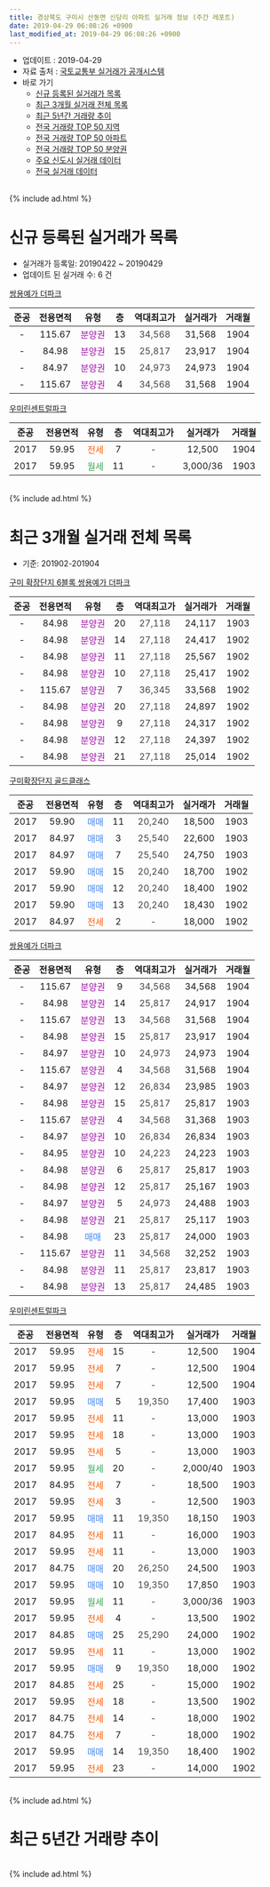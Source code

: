 ```yaml
---
title: 경상북도 구미시 산동면 신당리 아파트 실거래 정보 (주간 레포트)
date: 2019-04-29 06:08:26 +0900
last_modified_at: 2019-04-29 06:08:26 +0900
---
```


* 업데이트 : 2019-04-29
* 자료 출처 : [국토교통부 실거래가 공개시스템](http://rt.molit.go.kr)
* 바로 가기
    * [신규 등록된 실거래가 목록](#신규-등록된-실거래가-목록)
    * [최근 3개월 실거래 전체 목록](#최근-3개월-실거래-전체-목록)
    * [최근 5년간 거래량 추이](#최근-5년간-거래량-추이)
    * [전국 거래량 TOP 50 지역](https://inasie.github.io/apt-trade-info/최근-3개월-전국에서-가장-거래가-많이-발생한-지역)
    * [전국 거래량 TOP 50 아파트](https://inasie.github.io/apt-trade-info/최근-3개월-전국에서-가장-거래가-많이-발생한-아파트)
    * [전국 거래량 TOP 50 분양권](https://inasie.github.io/apt-trade-info/최근-3개월-전국에서-가장-거래가-많이-발생한-분양권)
    * [주요 신도시 실거래 데이터](https://inasie.github.io/apt-trade-info/주요-신도시)
    * [전국 실거래 데이터](https://inasie.github.io/apt-trade-info/전국)
<br>
{% include ad.html %}
<br>

# 신규 등록된 실거래가 목록
* 실거래가 등록일: 20190422 ~ 20190429
* 업데이트 된 실거래 수: 6 건


[쌍용예가 더파크](https://search.naver.com/search.naver?query=%EA%B2%BD%EC%83%81%EB%B6%81%EB%8F%84+%EA%B5%AC%EB%AF%B8%EC%8B%9C+%EC%82%B0%EB%8F%99%EB%A9%B4+%EC%8B%A0%EB%8B%B9%EB%A6%AC+%EC%8C%8D%EC%9A%A9%EC%98%88%EA%B0%80+%EB%8D%94%ED%8C%8C%ED%81%AC)

|준공|전용면적|유형|층|역대최고가|실거래가|거래월|
|:---:|:---:|:---:|:---:|:---:|:---:|:---:|
|-|115.67|<span style="color:#9C11A5">분양권</span>|13|<span style="color:#444444">34,568</span>|31,568|1904|
|-|84.98|<span style="color:#9C11A5">분양권</span>|15|<span style="color:#444444">25,817</span>|23,917|1904|
|-|84.97|<span style="color:#9C11A5">분양권</span>|10|<span style="color:#444444">24,973</span>|24,973|1904|
|-|115.67|<span style="color:#9C11A5">분양권</span>|4|<span style="color:#444444">34,568</span>|31,568|1904|

[우미린센트럴파크](https://search.naver.com/search.naver?query=%EA%B2%BD%EC%83%81%EB%B6%81%EB%8F%84+%EA%B5%AC%EB%AF%B8%EC%8B%9C+%EC%82%B0%EB%8F%99%EB%A9%B4+%EC%8B%A0%EB%8B%B9%EB%A6%AC+%EC%9A%B0%EB%AF%B8%EB%A6%B0%EC%84%BC%ED%8A%B8%EB%9F%B4%ED%8C%8C%ED%81%AC)

|준공|전용면적|유형|층|역대최고가|실거래가|거래월|
|:---:|:---:|:---:|:---:|:---:|:---:|:---:|
|2017|59.95|<span style="color:#ff5a00">전세</span>|7|<span style="color:#444444">-</span>|12,500|1904|
|2017|59.95|<span style="color:#34a853">월세</span>|11|<span style="color:#444444">-</span>|3,000/36|1903|


<br>
{% include ad.html %}
<br>

# 최근 3개월 실거래 전체 목록
* 기준: 201902-201904


[구미 확장단지 6블록 쌍용예가 더파크](https://search.naver.com/search.naver?query=%EA%B2%BD%EC%83%81%EB%B6%81%EB%8F%84+%EA%B5%AC%EB%AF%B8%EC%8B%9C+%EC%82%B0%EB%8F%99%EB%A9%B4+%EC%8B%A0%EB%8B%B9%EB%A6%AC+%EA%B5%AC%EB%AF%B8+%ED%99%95%EC%9E%A5%EB%8B%A8%EC%A7%80+6%EB%B8%94%EB%A1%9D+%EC%8C%8D%EC%9A%A9%EC%98%88%EA%B0%80+%EB%8D%94%ED%8C%8C%ED%81%AC)

|준공|전용면적|유형|층|역대최고가|실거래가|거래월|
|:---:|:---:|:---:|:---:|:---:|:---:|:---:|
|-|84.98|<span style="color:#9C11A5">분양권</span>|20|<span style="color:#444444">27,118</span>|24,117|1903|
|-|84.98|<span style="color:#9C11A5">분양권</span>|14|<span style="color:#444444">27,118</span>|24,417|1902|
|-|84.98|<span style="color:#9C11A5">분양권</span>|11|<span style="color:#444444">27,118</span>|25,567|1902|
|-|84.98|<span style="color:#9C11A5">분양권</span>|10|<span style="color:#444444">27,118</span>|25,417|1902|
|-|115.67|<span style="color:#9C11A5">분양권</span>|7|<span style="color:#444444">36,345</span>|33,568|1902|
|-|84.98|<span style="color:#9C11A5">분양권</span>|20|<span style="color:#444444">27,118</span>|24,897|1902|
|-|84.98|<span style="color:#9C11A5">분양권</span>|9|<span style="color:#444444">27,118</span>|24,317|1902|
|-|84.98|<span style="color:#9C11A5">분양권</span>|12|<span style="color:#444444">27,118</span>|24,397|1902|
|-|84.98|<span style="color:#9C11A5">분양권</span>|21|<span style="color:#444444">27,118</span>|25,014|1902|

[구미확장단지 골드클래스](https://search.naver.com/search.naver?query=%EA%B2%BD%EC%83%81%EB%B6%81%EB%8F%84+%EA%B5%AC%EB%AF%B8%EC%8B%9C+%EC%82%B0%EB%8F%99%EB%A9%B4+%EC%8B%A0%EB%8B%B9%EB%A6%AC+%EA%B5%AC%EB%AF%B8%ED%99%95%EC%9E%A5%EB%8B%A8%EC%A7%80+%EA%B3%A8%EB%93%9C%ED%81%B4%EB%9E%98%EC%8A%A4)

|준공|전용면적|유형|층|역대최고가|실거래가|거래월|
|:---:|:---:|:---:|:---:|:---:|:---:|:---:|
|2017|59.90|<span style="color:#4285f3">매매</span>|11|<span style="color:#444444">20,240</span>|18,500|1903|
|2017|84.97|<span style="color:#4285f3">매매</span>|3|<span style="color:#444444">25,540</span>|22,600|1903|
|2017|84.97|<span style="color:#4285f3">매매</span>|7|<span style="color:#444444">25,540</span>|24,750|1903|
|2017|59.90|<span style="color:#4285f3">매매</span>|15|<span style="color:#444444">20,240</span>|18,700|1902|
|2017|59.90|<span style="color:#4285f3">매매</span>|12|<span style="color:#444444">20,240</span>|18,400|1902|
|2017|59.90|<span style="color:#4285f3">매매</span>|13|<span style="color:#444444">20,240</span>|18,430|1902|
|2017|84.97|<span style="color:#ff5a00">전세</span>|2|<span style="color:#444444">-</span>|18,000|1902|

[쌍용예가 더파크](https://search.naver.com/search.naver?query=%EA%B2%BD%EC%83%81%EB%B6%81%EB%8F%84+%EA%B5%AC%EB%AF%B8%EC%8B%9C+%EC%82%B0%EB%8F%99%EB%A9%B4+%EC%8B%A0%EB%8B%B9%EB%A6%AC+%EC%8C%8D%EC%9A%A9%EC%98%88%EA%B0%80+%EB%8D%94%ED%8C%8C%ED%81%AC)

|준공|전용면적|유형|층|역대최고가|실거래가|거래월|
|:---:|:---:|:---:|:---:|:---:|:---:|:---:|
|-|115.67|<span style="color:#9C11A5">분양권</span>|9|<span style="color:#444444">34,568</span>|34,568|1904|
|-|84.98|<span style="color:#9C11A5">분양권</span>|14|<span style="color:#444444">25,817</span>|24,917|1904|
|-|115.67|<span style="color:#9C11A5">분양권</span>|13|<span style="color:#444444">34,568</span>|31,568|1904|
|-|84.98|<span style="color:#9C11A5">분양권</span>|15|<span style="color:#444444">25,817</span>|23,917|1904|
|-|84.97|<span style="color:#9C11A5">분양권</span>|10|<span style="color:#444444">24,973</span>|24,973|1904|
|-|115.67|<span style="color:#9C11A5">분양권</span>|4|<span style="color:#444444">34,568</span>|31,568|1904|
|-|84.97|<span style="color:#9C11A5">분양권</span>|12|<span style="color:#444444">26,834</span>|23,985|1903|
|-|84.98|<span style="color:#9C11A5">분양권</span>|15|<span style="color:#444444">25,817</span>|25,817|1903|
|-|115.67|<span style="color:#9C11A5">분양권</span>|4|<span style="color:#444444">34,568</span>|31,368|1903|
|-|84.97|<span style="color:#9C11A5">분양권</span>|10|<span style="color:#444444">26,834</span>|26,834|1903|
|-|84.95|<span style="color:#9C11A5">분양권</span>|10|<span style="color:#444444">24,223</span>|24,223|1903|
|-|84.98|<span style="color:#9C11A5">분양권</span>|6|<span style="color:#444444">25,817</span>|25,817|1903|
|-|84.98|<span style="color:#9C11A5">분양권</span>|12|<span style="color:#444444">25,817</span>|25,167|1903|
|-|84.97|<span style="color:#9C11A5">분양권</span>|5|<span style="color:#444444">24,973</span>|24,488|1903|
|-|84.98|<span style="color:#9C11A5">분양권</span>|21|<span style="color:#444444">25,817</span>|25,117|1903|
|-|84.98|<span style="color:#4285f3">매매</span>|23|<span style="color:#444444">25,817</span>|24,000|1903|
|-|115.67|<span style="color:#9C11A5">분양권</span>|11|<span style="color:#444444">34,568</span>|32,252|1903|
|-|84.98|<span style="color:#9C11A5">분양권</span>|11|<span style="color:#444444">25,817</span>|23,817|1903|
|-|84.98|<span style="color:#9C11A5">분양권</span>|13|<span style="color:#444444">25,817</span>|24,485|1903|

[우미린센트럴파크](https://search.naver.com/search.naver?query=%EA%B2%BD%EC%83%81%EB%B6%81%EB%8F%84+%EA%B5%AC%EB%AF%B8%EC%8B%9C+%EC%82%B0%EB%8F%99%EB%A9%B4+%EC%8B%A0%EB%8B%B9%EB%A6%AC+%EC%9A%B0%EB%AF%B8%EB%A6%B0%EC%84%BC%ED%8A%B8%EB%9F%B4%ED%8C%8C%ED%81%AC)

|준공|전용면적|유형|층|역대최고가|실거래가|거래월|
|:---:|:---:|:---:|:---:|:---:|:---:|:---:|
|2017|59.95|<span style="color:#ff5a00">전세</span>|15|<span style="color:#444444">-</span>|12,500|1904|
|2017|59.95|<span style="color:#ff5a00">전세</span>|7|<span style="color:#444444">-</span>|12,500|1904|
|2017|59.95|<span style="color:#ff5a00">전세</span>|7|<span style="color:#444444">-</span>|12,500|1904|
|2017|59.95|<span style="color:#4285f3">매매</span>|5|<span style="color:#444444">19,350</span>|17,400|1903|
|2017|59.95|<span style="color:#ff5a00">전세</span>|11|<span style="color:#444444">-</span>|13,000|1903|
|2017|59.95|<span style="color:#ff5a00">전세</span>|18|<span style="color:#444444">-</span>|13,000|1903|
|2017|59.95|<span style="color:#ff5a00">전세</span>|5|<span style="color:#444444">-</span>|13,000|1903|
|2017|59.95|<span style="color:#34a853">월세</span>|20|<span style="color:#444444">-</span>|2,000/40|1903|
|2017|84.95|<span style="color:#ff5a00">전세</span>|7|<span style="color:#444444">-</span>|18,500|1903|
|2017|59.95|<span style="color:#ff5a00">전세</span>|3|<span style="color:#444444">-</span>|12,500|1903|
|2017|59.95|<span style="color:#4285f3">매매</span>|11|<span style="color:#444444">19,350</span>|18,150|1903|
|2017|84.95|<span style="color:#ff5a00">전세</span>|11|<span style="color:#444444">-</span>|16,000|1903|
|2017|59.95|<span style="color:#ff5a00">전세</span>|11|<span style="color:#444444">-</span>|13,000|1903|
|2017|84.75|<span style="color:#4285f3">매매</span>|20|<span style="color:#444444">26,250</span>|24,500|1903|
|2017|59.95|<span style="color:#4285f3">매매</span>|10|<span style="color:#444444">19,350</span>|17,850|1903|
|2017|59.95|<span style="color:#34a853">월세</span>|11|<span style="color:#444444">-</span>|3,000/36|1903|
|2017|59.95|<span style="color:#ff5a00">전세</span>|4|<span style="color:#444444">-</span>|13,500|1902|
|2017|84.85|<span style="color:#4285f3">매매</span>|25|<span style="color:#444444">25,290</span>|24,000|1902|
|2017|59.95|<span style="color:#ff5a00">전세</span>|11|<span style="color:#444444">-</span>|13,000|1902|
|2017|59.95|<span style="color:#4285f3">매매</span>|9|<span style="color:#444444">19,350</span>|18,000|1902|
|2017|84.85|<span style="color:#ff5a00">전세</span>|25|<span style="color:#444444">-</span>|15,000|1902|
|2017|59.95|<span style="color:#ff5a00">전세</span>|18|<span style="color:#444444">-</span>|13,500|1902|
|2017|84.75|<span style="color:#ff5a00">전세</span>|14|<span style="color:#444444">-</span>|18,000|1902|
|2017|84.75|<span style="color:#ff5a00">전세</span>|7|<span style="color:#444444">-</span>|18,000|1902|
|2017|59.95|<span style="color:#4285f3">매매</span>|14|<span style="color:#444444">19,350</span>|18,400|1902|
|2017|59.95|<span style="color:#ff5a00">전세</span>|23|<span style="color:#444444">-</span>|14,000|1902|


<br>
{% include ad.html %}
<br>

# 최근 5년간 거래량 추이


<div style="width:100%;">
    <canvas id="deal_progress" height="200"></canvas>
</div>

<script>
new Chart(document.getElementById("deal_progress"), {
    type: 'line',
    data: {
        labels: ['201404','201405','201406','201407','201408','201409','201410','201411','201412','201501','201502','201503','201504','201505','201506','201507','201508','201509','201510','201511','201512','201601','201602','201603','201604','201605','201606','201607','201608','201609','201610','201611','201612','201701','201702','201703','201704','201705','201706','201707','201708','201709','201710','201711','201712','201801','201802','201803','201804','201805','201806','201807','201808','201809','201810','201811','201812','201901','201902','201903','201904'],
        datasets: [{
            label: '매매',
            pointRadius: 1,
            data: [0, 0, 0, 0, 0, 0, 0, 0, 0, 0, 0, 0, 0, 0, 0, 0, 0, 0, 0, 0, 0, 0, 0, 0, 0, 0, 0, 0, 0, 0, 0, 0, 0, 0, 0, 0, 0, 0, 0, 2, 0, 0, 1, 5, 2, 68, 57, 34, 14, 24, 12, 12, 9, 14, 14, 8, 19, 20, 14, 21, 6],
            borderColor: "rgba(255, 201, 14, 1)",
            backgroundColor: "rgba(255, 201, 14, 0.5)",
            fill: false,
            lineTension: 0
        },{
            label: '전월세',
            pointRadius: 1,
            data: [0, 0, 0, 0, 0, 0, 0, 0, 0, 0, 0, 0, 0, 0, 0, 0, 0, 0, 0, 0, 0, 0, 0, 0, 0, 0, 0, 0, 0, 0, 0, 0, 0, 0, 1, 9, 11, 20, 30, 42, 53, 66, 43, 55, 46, 57, 31, 13, 6, 4, 10, 9, 3, 4, 5, 5, 11, 14, 8, 9, 3],
            borderColor: "rgba(0, 141, 185, 1)",
            backgroundColor: "rgba(0, 141, 185, 0.5)",
            fill: false,
            lineTension: 0
        }
        ]
    },
    options: {
        responsive: true,
        title: {
            display: false
        },
        tooltips: {
            mode: 'index',
            intersect: false
        },
        hover: {
            mode: 'nearest',
            intersect: true
        },
        scales: {
            xAxes: [{
                display: true,
                scaleLabel: {
                    display: true,
                    labelString: '년/월'
                }
            }],
            yAxes: [{
                display: true,
                ticks: {
                    suggestedMin: 0,
                },
                scaleLabel: {
                    display: true,
                    labelString: '실거래 수'
                }
            }]
        }
    }
});

</script>


<br>
{% include ad.html %}
<br>

